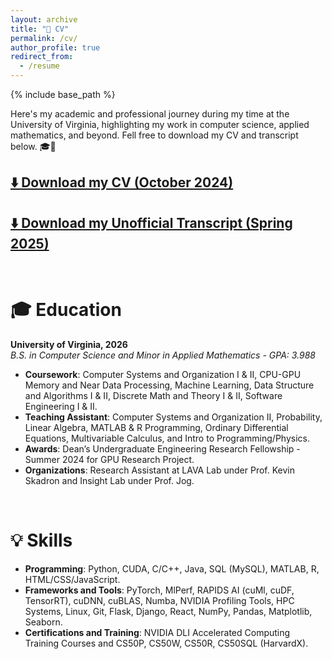 ```yaml
---
layout: archive
title: "📄 CV"
permalink: /cv/
author_profile: true
redirect_from:
  - /resume
---
```


{% include base_path %}

Here's my academic and professional journey during my time at the University of Virginia, highlighting my work in computer science, applied mathematics, and beyond. Fell free to download my CV and transcript below. 🎓💼  

## [⬇️ Download my CV (October 2024)](https://drive.google.com/file/d/1c7hv_meqLyxJrZSX32EvzqtuQmZ_GI4M/view?usp=sharing)

## [⬇️ Download my Unofficial Transcript (Spring 2025)](https://drive.google.com/file/d/1a_nfChExhszLuH-EGvk8-Gc-Z-oQJy4u/view?usp=drive_link)

<br>

🎓 Education
======
**University of Virginia, 2026**  
_B.S. in Computer Science and Minor in Applied Mathematics - GPA: 3.988_
- **Coursework**: Computer Systems and Organization I & II, CPU-GPU Memory and Near Data Processing, Machine Learning, Data Structure and Algorithms I & II, Discrete Math and Theory I & II, Software Engineering I & II.
- **Teaching Assistant**: Computer Systems and Organization II, Probability, Linear Algebra, MATLAB & R Programming, Ordinary Differential Equations, Multivariable Calculus, and Intro to Programming/Physics.
- **Awards**: Dean’s Undergraduate Engineering Research Fellowship - Summer 2024 for GPU Research Project.
- **Organizations**: Research Assistant at LAVA Lab under Prof. Kevin Skadron and Insight Lab under Prof. Jog.

<br>

💡 Skills
======
- **Programming**: Python, CUDA, C/C++, Java, SQL (MySQL), MATLAB, R, HTML/CSS/JavaScript.
- **Frameworks and Tools**: PyTorch, MlPerf, RAPIDS AI (cuMl, cuDF, TensorRT), cuDNN, cuBLAS, Numba, NVIDIA Profiling Tools, HPC Systems, Linux, Git, Flask, Django, React, NumPy, Pandas, Matplotlib, Seaborn.
- **Certifications and Training**: NVIDIA DLI Accelerated Computing Training Courses and CS50P, CS50W, CS50R, CS50SQL (HarvardX).
